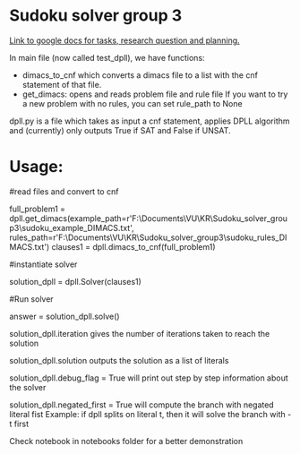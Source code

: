 # Sudoku solver group 3
[Link to google docs for tasks, research question and planning.](https://docs.google.com/document/d/1F_wTVEpV_9wb2ctD3C9XG-5DSfD8SNUY4EB0c1tK0Lg/edit?usp=sharing)

In main file (now called test_dpll), we have functions:
- dimacs_to_cnf which converts a dimacs file to a list with the cnf statement of that file.
- get_dimacs:   opens and reads problem file and rule file
                If you want to try a new problem with no rules, you can set rule_path to None

            
dpll.py is a file which takes as input a cnf statement, applies DPLL algorithm and (currently) only outputs True if SAT and False if UNSAT.

# Usage:


#read files and convert to cnf

full_problem1 = dpll.get_dimacs(example_path=r'F:\Documents\VU\KR\Sudoku_solver_group3\sudoku_example_DIMACS.txt',
                          rules_path=r'F:\Documents\VU\KR\Sudoku_solver_group3\sudoku_rules_DIMACS.txt')
clauses1 = dpll.dimacs_to_cnf(full_problem1)


#instantiate solver

solution_dpll = dpll.Solver(clauses1)

#Run solver

answer = solution_dpll.solve()

solution_dpll.iteration gives the number of iterations taken to reach the solution

solution_dpll.solution outputs the solution as a list of literals


solution_dpll.debug_flag = True will print out step by step information about the solver

solution_dpll.negated_first = True will compute the branch with negated literal fist
Example: if dpll splits on literal t, then it will solve the branch with -t first

Check notebook in notebooks folder for a better demonstration